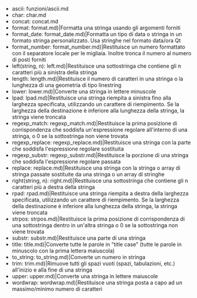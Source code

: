 
- ascii: funzioni/ascii.md
- char: char.md
- concat: concat.md
- format: format.md)|Formatta una stringa usando gli argomenti forniti
- format_date: format_date.md)|Formatta un tipo di data o stringa in un formato stringa personalizzato. Usa stringhe nel formato data/ora Qt
- format_number: format_number.md)|Restituisce un numero formattato con il separatore locale per le migliaia. Inoltre tronca il numero al numero di posti forniti
- left(string, n): left.md)|Restituisce una sottostringa che contiene gli n caratteri più a sinistra della stringa
- length: length.md)|Restituisce il numero di caratteri in una stringa o la lunghezza di una geometria di tipo linestring
- lower: lower.md)|Converte una stringa in lettere minuscole
- lpad: lpad.md)|Restituisce una stringa riempita a sinistra fino alla larghezza specificata, utilizzando un carattere di riempimento. Se la larghezza della destinazione è inferiore alla lunghezza della stringa, la stringa viene troncata
- regexp_match: regexp_match.md)|Restituisce la prima posizione di corrispondenza che soddisfa un'espressione regolare all'interno di una stringa, o 0 se la sottostringa non viene trovata
- regexp_replace: regexp_replace.md)|Restituisce una stringa con la parte che soddisfa l'espressione regolare sostituita
- regexp_substr: regexp_substr.md)|Restituisce la porzione di una stringa che soddisfa l'espressione regolare passata
- replace: replace.md)|Restituisce una stringa con la stringa o array di stringa passate sostituite da una stringa o un array di stringhe
- right(string, n): right.md)|Restituisce una sottostringa che contiene gli n caratteri più a destra della stringa
- rpad: rpad.md)|Restituisce una stringa riempita a destra della larghezza specificata, utilizzando un carattere di riempimento. Se la larghezza della destinazione è inferiore alla lunghezza della stringa, la stringa viene troncata
- strpos: strpos.md)|Restituisce la prima posizione di corrispondenza di una sottostringa dentro in un'altra stringa o 0 se la sottostringa non viene trovata
- substr: substr.md)|Restituisce una parte di una stringa
- title: title.md)|Converte tutte le parole in "title case" (tutte le parole in minuscolo con la prima lettera maiuscola)
- to_string: to_string.md)|Converte un numero in stringa
- trim: trim.md)|Rimuove tutti gli spazi vuoti (spazi, tabulazioni, etc.) all'inizio e alla fine di una stringa
- upper: upper.md)|Converte una stringa in lettere maiuscole
- wordwrap: wordwrap.md)|Restituisce una stringa posta a capo ad un massimo/minimo numero di caratteri

